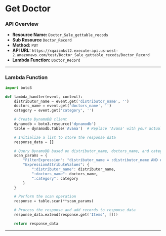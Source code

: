 # Get Doctor

### API Overview
- **Resource Name:** `Doctor_Sale_gettable_recods`
- **Sub Resource** `Doctor_Record`
- **Method:** `PUT`
- **API URL:** `https://xqaizmksl2.execute-api.us-west-2.amazonaws.com/test/Doctor_Sale_gettable_recods/Doctor_Record`
- **Lambda Function:** `Doctor_Record`

---


### Lambda Function
```python
import boto3

def lambda_handler(event, context):
    distributor_name = event.get('distributor_name', '')
    doctors_name = event.get('doctors_name', '')
    category = event.get('category', '')

    # Create DynamoDB client
    dynamodb = boto3.resource('dynamodb')
    table = dynamodb.Table('Avana')  # Replace 'Avana' with your actual table name

    # Initialize a list to store the response data
    response_data = []

    # Query DynamoDB based on distributor_name, doctors_name, and category
    scan_params = {
        "FilterExpression": "distributor_name = :distributor_name AND doctorsname = :doctors_name AND category = :category",
        "ExpressionAttributeValues": {
            ":distributor_name": distributor_name,
            ":doctors_name": doctors_name,
            ":category": category
        }
    }

    # Perform the scan operation
    response = table.scan(**scan_params)

    # Process the response and add records to response_data
    response_data.extend(response.get('Items', []))

    return response_data
```

---

